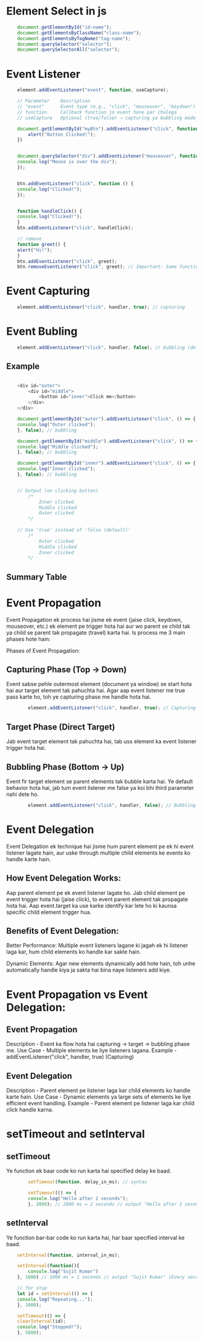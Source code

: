 # Element Select in js

```js
    document.getElementById("id-name");
    document.getElementsByClassName("class-name");
    document.getElementsByTagName("tag-name");
    document.querySelector("selector");
    document.querySelectorAll("selector");

```

# Event Listener

```js
    element.addEventListener("event", function, useCapture);

    // Parameter    Description
    // "event"	    Event type (e.g., "click", "mouseover", "keydown")
    // function	    Callback function jo event hone par chalega
    // useCapture	Optional (true/false) → capturing ya bubbling mode (default: false)

    document.getElementById("myBtn").addEventListener("click", function () {
        alert("Button Clicked!");
    })


    document.querySelector("div").addEventListener("mouseover", function () {
    console.log("Mouse is over the div");
    });


    btn.addEventListener("click", function () {
    console.log("Clicked!");
    });


    function handleClick() {
    console.log("Clicked!");
    }
    btn.addEventListener("click", handleClick);

    // remove
    function greet() {
    alert("Hi!");
    }
    btn.addEventListener("click", greet);
    btn.removeEventListener("click", greet); // Important: Same function reference is important

```

# Event Capturing

```js
    element.addEventListener("click", handler, true); // capturing
```
# Event Bubling 
```js
    element.addEventListener("click", handler, false); // bubbling (default)
```

## Example 

```js

    <div id="outer">
        <div id="middle">
            <button id="inner">Click me</button>
        </div>
    </div>

    document.getElementById("outer").addEventListener("click", () => {
    console.log("Outer clicked");
    }, false); // bubbling

    document.getElementById("middle").addEventListener("click", () => {
    console.log("Middle clicked");
    }, false); // bubbling

    document.getElementById("inner").addEventListener("click", () => {
    console.log("Inner clicked");
    }, false); // bubbling


    // Output (on clicking button)
        /*
            Inner clicked
            Middle clicked
            Outer clicked
        */
    
    // Use 'true' instead of 'false (default)'
        /*
            Outer clicked
            Middle clicked
            Inner clicked
        */

```

## Summary Table 

<!-- Phase	            Direction	                Listener Mode
Capturing Phase	    Parent → Target	            addEventListener(..., true)
Target Phase	    Target Element	            Always runs
Bubbling Phase	    Target → Parent	            addEventListener(..., false) -->


# Event Propagation
Event Propagation ek process hai jisme ek event (jaise click, keydown, mouseover, etc.) ek element pe trigger hota hai aur wo parent se child tak ya child se parent tak propagate (travel) karta hai. Is process me 3 main phases hote hain:

Phases of Event Propagation:

## Capturing Phase (Top → Down)

Event sabse pehle outermost element (document ya window) se start hota hai aur target element tak pahuchta hai.
Agar aap event listener me true pass karte ho, toh ye capturing phase me handle hota hai.

```js
        element.addEventListener("click", handler, true); // Capturing
```
## Target Phase (Direct Target)
Jab event target element tak pahuchta hai, tab uss element ka event listener trigger hota hai.

## Bubbling Phase (Bottom → Up)

Event fir target element se parent elements tak bubble karta hai.
Ye default behavior hota hai, jab tum event listener me false ya koi bhi third parameter nahi dete ho.
    
```js
        element.addEventListener("click", handler, false); // Bubbling (default)
```

# Event Delegation
Event Delegation ek technique hai jisme hum parent element pe ek hi event listener lagate hain, aur uske through multiple child elements ke events ko handle karte hain.

## How Event Delegation Works:
Aap parent element pe ek event listener lagate ho.
Jab child element pe event trigger hota hai (jaise click), to event parent element tak propagate hota hai.
Aap event.target ka use karke identify kar lete ho ki kaunsa specific child element trigger hua.

## Benefits of Event Delegation:
Better Performance: Multiple event listeners lagane ki jagah ek hi listener laga kar, hum child elements ko handle kar sakte hain.

Dynamic Elements: Agar new elements dynamically add hote hain, toh unhe automatically handle kiya ja sakta hai bina naye listeners add kiye.

# Event Propagation vs Event Delegation:

## Event Propagation
Description - Event ka flow hota hai capturing → target → bubbling phase me.
Use Case    - Multiple elements ke liye listeners lagana.
Example     -addEventListener("click", handler, true) (Capturing)

## Event Delegation
Description - Parent element pe listener laga kar child elements ko handle karte hain.
Use Case    - Dynamic elements ya large sets of elements ke liye efficient event handling.
Example     - Parent element pe listener laga kar child click handle karna.

# setTimeout and setInterval

## setTimeout
Ye function ek baar code ko run karta hai specified delay ke baad.

```js
        setTimeout(function, delay_in_ms); // syntax

        setTimeout(() => {
        console.log("Hello after 2 seconds");
        }, 2000); // 2000 ms = 2 seconds // output "Hello after 2 seconds" (one time print)
```
## setInterval
Ye function bar-bar code ko run karta hai, har baar specified interval ke baad.

```js
    setInterval(function, interval_in_ms);

    setInterval(function(){
        console.log("Sujit Kumar")
    }, 1000) // 1000 ms = 1 seconds // output "Sujit Kumar" (Every second print)

    // for stop 
    let id = setInterval(() => {
    console.log("Repeating...");
    }, 1000);

    setTimeout(() => {
    clearInterval(id);
    console.log("Stopped!");
    }, 5000);

```